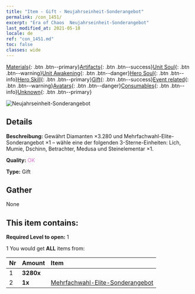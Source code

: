 ```yaml
---
title: "Item - Gift - Neujahrseinheit-Sonderangebot"
permalink: /con_1451/
excerpt: "Era of Chaos  Neujahrseinheit-Sonderangebot"
last_modified_at: 2021-05-18
locale: de
ref: "con_1451.md"
toc: false
classes: wide
---
```

 [Materials](/ItemsDE/){: .btn .btn--primary}[Artifacts](/ItemsDE/Artifacts/){: .btn .btn--success}[Unit Soul](/ItemsDE/UnitSoul/){: .btn .btn--warning}[Unit Awakening](/ItemsDE/UnitAwakening/){: .btn .btn--danger}[Hero Soul](/ItemsDE/HeroSoul/){: .btn .btn--info}[Hero Skill](/ItemsDE/HeroSkill/){: .btn .btn--primary}[Gift](/ItemsDE/Gift/){: .btn .btn--success}[Event related](/ItemsDE/Events/){: .btn .btn--warning}[Avatars](/ItemsDE/Avatars/){: .btn .btn--danger}[Consumables](/ItemsDE/Consumables/){: .btn .btn--info}[Unknown](/ItemsDE/Unknown/){: .btn .btn--primary}

 ![Neujahrseinheit-Sonderangebot](/images/t/i_907065.png)

## Details
 **Beschreibung:** Gewährt Diamanten ×3.280 und Mehrfachwahl-Elite-Sonderangebot ×1 – wähle eine der folgenden 3-Sterne-Einheiten: Lich, Mumie, Dschinn, Betrachter, Medusa und Steinelementar ×1.

 **Quality:** <span style="color: #DA70D6">OK</span>

 **Type:** Gift

## Gather

  None

## This item contains:

 **Required Level to open:** 1

 1 You would get **ALL** items  from:

  | Nr | Amount |     Item    |
  |:---|:-------|:------------|
  | 1 |  **3280x** | <i class="fas fa-gem"/> |  | 
  | 2 |  **1x** | [Mehrfachwahl-Elite-Sonderangebot](/ItemsDE/con_1452/) |  | 
